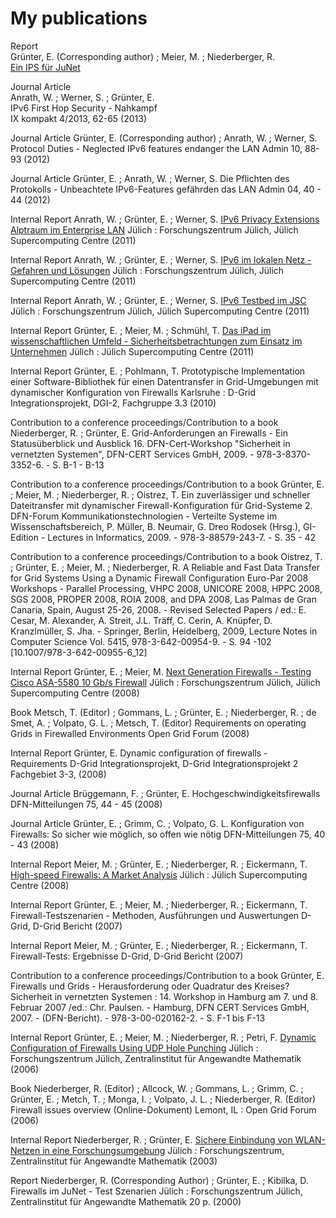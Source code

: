 # My publications

Report<br>
Grünter, E. (Corresponding author) ; Meier, M. ; Niederberger, R.<br>
[Ein IPS für JuNet](https://juser.fz-juelich.de/record/203222/files/ib-2015-02-juser.pdf?version=1)

Journal Article<br>
Anrath, W. ; Werner, S. ; Grünter, E.<br>
IPv6 First Hop Security - Nahkampf<br>
IX kompakt 4/2013, 62-65 (2013)

Journal Article
Grünter, E. (Corresponding author) ; Anrath, W. ; Werner, S.
Protocol Duties - Neglected IPv6 features endanger the LAN
Admin 10, 88-93 (2012)

Journal Article
Grünter, E. ; Anrath, W. ; Werner, S.
Die Pflichten des Protokolls - Unbeachtete IPv6-Features gefährden das LAN
Admin 04, 40 - 44 (2012)

Internal Report
Anrath, W. ; Grünter, E. ; Werner, S.
[IPv6 Privacy Extensions Alptraum im Enterprise LAN](https://juser.fz-juelich.de/record/17937/files/ib-2011-08.pdf?version=1)
Jülich : Forschungszentrum Jülich, Jülich Supercomputing Centre (2011)

Internal Report
Anrath, W. ; Grünter, E. ; Werner, S.
[IPv6 im lokalen Netz - Gefahren und Lösungen](https://juser.fz-juelich.de/record/17936/files/ib-2011-07.pdf?version=1)
Jülich : Forschungszentrum Jülich, Jülich Supercomputing Centre (2011)

Internal Report
Anrath, W. ; Grünter, E. ; Werner, S.
[IPv6 Testbed im JSC](https://juser.fz-juelich.de/record/17935/files/ib-2011-05.pdf?version=1)
Jülich : Forschungszentrum Jülich, Jülich Supercomputing Centre (2011)

Internal Report
Grünter, E. ; Meier, M. ; Schmühl, T.
[Das iPad im wissenschaftlichen Umfeld - Sicherheitsbetrachtungen zum Einsatz im Unternehmen](https://juser.fz-juelich.de/record/14643/files/ib-2011-01.pdf?version=1)
Jülich : Jülich Supercomputing Centre (2011)

Internal Report
Grünter, E. ; Pohlmann, T.
Prototypische Implementation einer Software-Bibliothek für einen Datentransfer in Grid-Umgebungen mit dynamischer Konfiguration von Firewalls
Karlsruhe : D-Grid Integrationsprojekt, DGI-2, Fachgruppe 3.3 (2010)

Contribution to a conference proceedings/Contribution to a book
Niederberger, R. ; Grünter, E.
Grid-Anforderungen an Firewalls - Ein Statusüberblick und Ausblick
16. DFN-Cert-Workshop "Sicherheit in vernetzten Systemen", DFN-CERT Services GmbH, 2009. - 978-3-8370-3352-6. - S. B-1 - B-13

Contribution to a conference proceedings/Contribution to a book
Grünter, E. ; Meier, M. ; Niederberger, R. ; Oistrez, T.
Ein zuverlässiger und schneller Dateitransfer mit dynamischer Firewall-Konfiguration für Grid-Systeme
2. DFN-Forum Kommunikationstechnologien - Verteilte Systeme im Wissenschaftsbereich, P. Müller, B. Neumair, G. Dreo Rodosek (Hrsg.), GI-Edition - Lectures in Informatics, 2009. - 978-3-88579-243-7. - S. 35 - 42

Contribution to a conference proceedings/Contribution to a book
Oistrez, T. ; Grünter, E. ; Meier, M. ; Niederberger, R.
A Reliable and Fast Data Transfer for Grid Systems Using a Dynamic Firewall Configuration
Euro-Par 2008 Workshops - Parallel Processing, VHPC 2008, UNICORE 2008, HPPC 2008, SGS 2008, PROPER 2008, ROIA 2008, and DPA 2008, Las Palmas de Gran Canaria, Spain, August 25-26, 2008. - Revised Selected Papers / ed.: E. Cesar, M. Alexander, A. Streit, J.L. Träff, C. Cerin, A. Knüpfer, D. Kranzlmüller, S. Jha. - Springer, Berlin, Heidelberg, 2009, Lecture Notes in Computer Science Vol. 5415, 978-3-642-00954-9. - S. 94 -102 [10.1007/978-3-642-00955-6_12]

Internal Report
Grünter, E. ; Meier, M.
[Next Generation Firewalls - Testing Cisco ASA-5580 10 Gb/s Firewall](https://juser.fz-juelich.de/record/3253/files/ib-2008-10.pdf?version=1)
Jülich : Forschungszentrum Jülich, Jülich Supercomputing Centre (2008)

Book
Metsch, T. (Editor) ; Gommans, L. ; Grünter, E. ; Niederberger, R. ; de Smet, A. ; Volpato, G. L. ; Metsch, T. (Editor)
Requirements on operating Grids in Firewalled Environments
Open Grid Forum (2008)

Internal Report
Grünter, E.
Dynamic configuration of firewalls - Requirements
D-Grid Integrationsprojekt, D-Grid Integrationsprojekt 2 Fachgebiet 3-3, (2008)

Journal Article
Brüggemann, F. ; Grünter, E.
Hochgeschwindigkeitsfirewalls
DFN-Mitteilungen 75, 44 - 45 (2008)

Journal Article
Grünter, E. ; Grimm, C. ; Volpato, G. L.
Konfiguration von Firewalls: So sicher wie möglich, so offen wie nötig
DFN-Mitteilungen 75, 40 - 43 (2008)

Internal Report
Meier, M. ; Grünter, E. ; Niederberger, R. ; Eickermann, T.
[High-speed Firewalls: A Market Analysis](https://juser.fz-juelich.de/record/1126/files/ib-2008-06.pdf?version=1)
Jülich : Jülich Supercomputing Centre (2008)

Internal Report
Grünter, E. ; Meier, M. ; Niederberger, R. ; Eickermann, T.
Firewall-Testszenarien - Methoden, Ausführungen und Auswertungen
D-Grid, D-Grid Bericht (2007)

Internal Report
Meier, M. ; Grünter, E. ; Niederberger, R. ; Eickermann, T.
Firewall-Tests: Ergebnisse
D-Grid, D-Grid Bericht (2007)

Contribution to a conference proceedings/Contribution to a book
Grünter, E.
Firewalls und Grids - Herausforderung oder Quadratur des Kreises?
Sicherheit in vernetzten Systemen : 14. Workshop in Hamburg am 7. und 8. Februar 2007 /ed.: Chr. Paulsen. - Hamburg, DFN CERT Services GmbH, 2007. - (DFN-Bericht). - 978-3-00-020162-2. - S. F-1 bis F-13

Internal Report
Grünter, E. ; Meier, M. ; Niederberger, R. ; Petri, F.
[Dynamic Configuration of Firewalls Using UDP Hole Punching](https://juser.fz-juelich.de/record/54127/files/ib-2006-13.pdf?version=1)
Jülich : Forschungszentrum Jülich, Zentralinstitut für Angewandte Mathematik (2006)

Book
Niederberger, R. (Editor) ; Allcock, W. ; Gommans, L. ; Grimm, C. ; Grünter, E. ; Metch, T. ; Monga, I. ; Volpato, J. L. ; Niederberger, R. (Editor)
Firewall issues overview (Online-Dokument)
Lemont, IL : Open Grid Forum (2006)

Internal Report
Niederberger, R. ; Grünter, E.
[Sichere Einbindung von WLAN-Netzen in eine Forschungsumgebung](https://juser.fz-juelich.de/record/33525/files/ib-2003-01.pdf?version=1)
Jülich : Forschungszentrum, Zentralinstitut für Angewandte Mathematik (2003)

Report
Niederberger, R. (Corresponding Author) ; Grünter, E. ; Kibilka, D.
Firewalls im JuNet - Test Szenarien
Jülich : Forschungszentrum Jülich, Zentralinstitut für Angewandte Mathematik 20 p. (2000)


